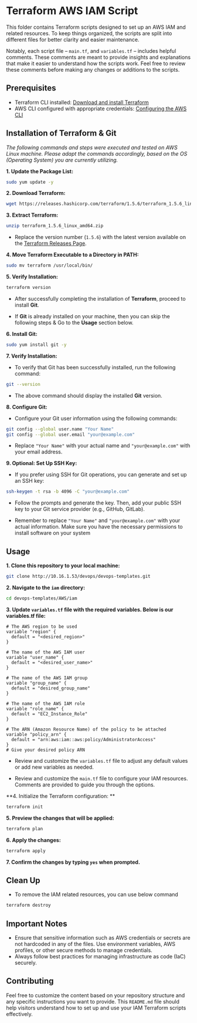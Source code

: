 # Terraform AWS IAM Script

This folder contains Terraform scripts designed to set up an AWS IAM and related resources. To keep things organized, the scripts are split into different files for better clarity and easier maintenance.

Notably, each script file – `main.tf`, and `variables.tf` – includes helpful comments. These comments are meant to provide insights and explanations that make it easier to understand how the scripts work. Feel free to review these comments before making any changes or additions to the scripts.
## Prerequisites

- Terraform CLI installed: [Download and install Terraform](https://www.terraform.io/downloads.html)
- AWS CLI configured with appropriate credentials: [Configuring the AWS CLI](https://docs.aws.amazon.com/cli/latest/userguide/cli-configure-quickstart.html)

## Installation of Terraform & Git

*The following commands and steps were executed and tested on AWS Linux machine. Please adapt the commands accordingly, based on the OS (Operating System) you are currently utilizing.*

**1. Update the Package List:**

```bash
sudo yum update -y
```

**2. Download Terraform:**
```bash
wget https://releases.hashicorp.com/terraform/1.5.6/terraform_1.5.6_linux_amd64.zip
```
**3. Extract Terraform:**

```bash
unzip terraform_1.5.6_linux_amd64.zip
```

* Replace the version number (`1.5.6`) with the latest version available on the [Terraform Releases Page](https://releases.hashicorp.com/terraform/).

**4. Move Terraform Executable to a Directory in PATH:**

```bash
sudo mv terraform /usr/local/bin/
```

**5. Verify Installation:**

```bash
terraform version
```
 * After successfully completing the installation of **Terraform**, proceed to install **Git**.

* If **Git** is already installed on your machine, then you can skip the following steps & Go to the **Usage** section below.

**6. Install Git:**

```bash
sudo yum install git -y
```

**7. Verify Installation:**

* To verify that Git has been successfully installed, run the following command:

```bash
git --version
```

* The above command should display the installed **Git** version.

**8. Configure Git:**

* Configure your Git user information using the following commands:

```bash
git config --global user.name "Your Name"
git config --global user.email "your@example.com"
```

* Replace `"Your Name"` with your actual name and `"your@example.com"` with your email address.

**9. Optional: Set Up SSH Key:**

* If you prefer using SSH for Git operations, you can generate and set up an SSH key:

```bash
ssh-keygen -t rsa -b 4096 -C "your@example.com"
```

* Follow the prompts and generate the key. Then, add your public SSH key to your Git service provider (e.g., GitHub, GitLab).

* Remember to replace `"Your Name"` and `"your@example.com"` with your actual information. Make sure you have the necessary permissions to install software on your system

## Usage

**1. Clone this repository to your local machine:**

```bash
git clone http://10.16.1.53/devops/devops-templates.git
```

**2. Navigate to the `iam` directory:**

```bash
cd devops-templates/AWS/iam
```

**3. Update `variables.tf` file with the required variables. Below is our variables.tf file:**

```hcl
# The AWS region to be used
variable "region" {
  default = "<desired_region>"
}

# The name of the AWS IAM user
variable "user_name" {
  default = "<desired_user_name>"
}

# The name of the AWS IAM group
variable "group_name" {
  default = "desired_group_name"
}

# The name of the AWS IAM role
variable "role_name" {
  default = "EC2_Instance_Role"
}

# The ARN (Amazon Resource Name) of the policy to be attached
variable "policy_arn" {
  default = "arn:aws:iam::aws:policy/AdministratorAccess"
}
# Give your desired policy ARN

```

* Review and customize the `variables.tf` file to adjust any default values or add new variables as needed.

* Review and customize the `main.tf` file to configure your IAM resources. Comments are provided to guide you through the options.

**4. Initialize the Terraform configuration: **

```bash
terraform init
```

**5. Preview the changes that will be applied:**

```bash
terraform plan
```

**6. Apply the changes:**

```bash
terraform apply
```

**7. Confirm the changes by typing `yes` when prompted.**

## Clean Up

* To remove the IAM related resources, you can use below command

```bash
terraform destroy
```

## Important Notes

- Ensure that sensitive information such as AWS credentials or secrets are not hardcoded in any of the files. Use environment variables, AWS profiles, or other secure methods to manage credentials.
- Always follow best practices for managing infrastructure as code (IaC) securely.

## Contributing

Feel free to customize the content based on your repository structure and any specific instructions you want to provide. This `README.md` file should help visitors understand how to set up and use your IAM Terraform scripts effectively.
